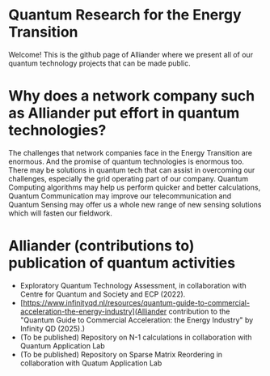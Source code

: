 # Quantum Research for the Energy Transition
Welcome! This is the github page of Alliander where we present all of our quantum technology projects that can be made public. 

# Why does a network company such as Alliander put effort in quantum technologies?
The challenges that network companies face in the Energy Transition are enormous. And the promise of quantum technologies is enormous too. There may be solutions in quantum tech that can assist in overcoming our challenges, especially the grid operating part of our company. Quantum Computing algorithms may help us perform quicker and better calculations, Quantum Communication may improve our telecommunication and Quantum Sensing may offer us a whole new range of new sensing solutions which will fasten our fieldwork. 

# Alliander (contributions to) publication of quantum activities
- Exploratory Quantum Technology Assessment, in collaboration with Centre for Quantum and Society and ECP (2022).
- [https://www.infinityqd.nl/resources/quantum-guide-to-commercial-acceleration-the-energy-industry](Alliander contribution to the "Quantum Guide to Commercial Acceleration: the Energy Industry" by Infinity QD (2025).)
- (To be published) Repository on N-1 calculations in collaboration with Quantum Application Lab
- (To be published) Repository on Sparse Matrix Reordering in collaboration with Quatum Application Lab
